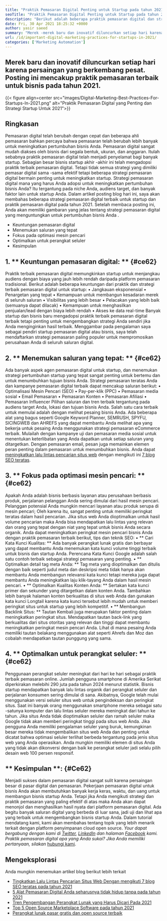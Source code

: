 ```yaml
---
title: "Praktik Pemasaran Digital Penting untuk Startup pada tahun 2021" 
seoTitle: "Praktik Pemasaran Digital Penting untuk Startup pada tahun 2021" 
description: "Berikut adalah beberapa praktik pemasaran digital dan strategi pemasaran digital terbaik untuk startup dan tren bisnis yang akan kita lihat pada tahun 2021." 
date: Fri, 30 Apr 2021 18:25:32 +0000
author: yasir saeed
summary: "Merek -merek baru dan inovatif diluncurkan setiap hari karena persaingan yang berkembang pesat. Posting ini mencakup praktik pemasaran terbaik untuk bisnis pada tahun 2021." 
url: /id/important-digital-marketing-practices-for-startups-in-2021/
categories: ['Marketing Automation']
---
```


## Merek baru dan inovatif diluncurkan setiap hari karena persaingan yang berkembang pesat. Posting ini mencakup praktik pemasaran terbaik untuk bisnis pada tahun 2021.

{{< figure align=center src="images/Digital-Marketing-Best-Practices-For-Startups-In-2021.png" alt="Praktik Pemasaran Digital yang Penting dan Strategi Startup Untuk 2021">}}


## **Ringkasan**
Pemasaran digital telah berubah dengan cepat dan beberapa ahli pemasaran bahkan percaya bahwa pemasaran telah berubah lebih banyak untuk meningkatkan pertumbuhan bisnis Anda. Pemasaran digital sangat mudah diakses oleh bisnis dari segala bentuk, ukuran, dan anggaran. Itulah sebabnya praktik pemasaran digital telah menjadi penyelamat bagi banyak startup.
Sebagian besar bisnis startup akhir -akhir ini telah mengadopsi praktik terbaik pemasaran digital. Tetapi tidak semua strategi yang dimiliki pemasar digital sama -sama efektif tetapi beberapa strategi pemasaran digital bermain penting untuk meningkatkan startup. Strategi pemasaran digital mana yang harus Anda adopsi untuk meningkatkan pertumbuhan bisnis Anda? Itu tergantung pada niche Anda, audiens target, dan banyak faktor lain untuk startup Anda.
Dalam artikel posting blog hari ini, saya akan membahas beberapa strategi pemasaran digital terbaik untuk startup dan praktik pemasaran digital pada tahun 2021. Setelah membaca posting ini, Anda akan memiliki gambaran yang jelas tentang strategi pemasaran digital yang menguntungkan untuk pertumbuhan bisnis Anda .
  * Keuntungan pemasaran digital
  * Menemukan saluran yang tepat
  * Fokus pada optimasi mesin pencari
  * Optimalkan untuk perangkat seluler
  * Kesimpulan

## 1. ** Keuntungan pemasaran digital: ** {#ce62}
Praktik terbaik pemasaran digital memungkinkan startup untuk menjangkau audiens dengan biaya yang jauh lebih rendah daripada platform pemasaran tradisional. Berikut adalah beberapa keuntungan dari praktik dan strategi terbaik pemasaran digital untuk startup:
• Jangkauan eksponensial
• Penargetan yang tepat
• Kemampuan untuk membangun kesadaran merek di seluruh saluran
• Visibilitas yang lebih besar
• Pelacakan yang lebih baik (semuanya dapat dilacak)
• Kemampuan untuk menghasilkan penjualan/lead dengan biaya lebih rendah
• Akses ke data real-time
Banyak startup dan bisnis baru mengadopsi praktik terbaik pemasaran digital terbaik tetapi penting untuk mengembangkan strategi Anda sendiri jika Anda menginginkan hasil terbaik. Menggambar pada pengalaman saya sebagai pendiri startup pemasaran digital atau bisnis, saya telah mendaftarkan strategi pemasaran paling populer untuk mempromosikan perusahaan Anda di seluruh saluran digital.

## 2. ** Menemukan saluran yang tepat: ** {#ce62}
Ada banyak aspek agen pemasaran digital untuk startup, dan menemukan strategi pertumbuhan startup yang tepat sangat penting untuk bertemu dan untuk menumbuhkan tujuan bisnis Anda. Strategi pemasaran teratas Anda dan kampanye pemasaran digital terbaik dapat mencakup saluran berikut:
• Optimalisasi Mesin Pencari (SEO)
• Pay-per-klik (PPC)
• Pemasaran media sosial
• Email Pemasaran
• Pemasaran Konten
• Pemasaran Afiliasi
• Pemasaran Influencer
Pilihan saluran dan tren terbaik tergantung pada audiens target Anda, lokasi dan tujuan bisnis Anda.
Salah satu cara terbaik untuk memulai adalah dengan melihat pesaing bisnis Anda. Ada beberapa alat yang bagus seperti Google Keyword Planner, SEMRUSH, SPYFU, SICINGWEB dan AHREFS yang dapat membantu Anda melihat apa yang bekerja untuk pesaing Anda menggunakan strategi pemasaran eCommerce terbaik. Mulailah dengan kampanye uji dan pemasaran media sosial untuk menentukan keterlibatan yang Anda dapatkan untuk setiap saluran yang ditargetkan. Dengan pemasaran email, pesan juga memainkan elemen peran penting dalam pemasaran untuk menumbuhkan bisnis. Anda dapat [meningkatkan lalu lintas pencarian situs web][1] dengan mengikuti ini [7 blog SEO teratas][1].

## 3. ** Fokus pada optimasi mesin pencari: ** {#ce62}
Apakah Anda adalah bisnis berbasis layanan atau perusahaan berbasis produk, perjalanan pelanggan Anda sering dimulai dari hasil mesin pencari. Pelanggan potensial Anda mungkin mencari layanan atau produk serupa di mesin pencari; Oleh karena itu, sangat penting untuk memiliki peringkat teratas dalam hasil pencarian. Jika situs web Anda dioptimalkan untuk hasil volume pencarian maka Anda bisa mendapatkan lalu lintas yang relevan dan orang yang tepat dengan niat yang tepat untuk bisnis Anda secara organik.
Anda dapat meningkatkan peringkat mesin pencari bisnis Anda dengan praktik pemasaran terbaik berikut, tips dan teknik SEO:
• ** Cari Kata Kunci Kualitas: ** Ada banyak perangkat lunak gratis dan berbayar yang dapat membantu Anda menemukan kata kunci volume tinggi terbaik untuk bisnis dan startup Anda. Perencana Kata Kunci Google adalah salah satu contoh terbaik sebagai strategi pemasaran yang penting.
• ** Optimalkan detail tag meta Anda: ** Tag meta yang dioptimalkan dan ditulis dengan baik seperti judul meta dan deskripsi meta tidak hanya akan membantu Anda membangun relevansi kata kunci tetapi mereka juga dapat membantu Anda meningkatkan laju klik-tayang Anda dalam hasil mesin pencari.
• ** Optimalkan Kualitas Konten Anda: ** Sertakan kata kunci primer dan sekunder yang ditargetkan dalam konten Anda. Tambahkan lebih banyak halaman konten berkualitas di situs web Anda dan gunakan kata kunci Longtail karena kata kunci tersebut lebih mudah untuk memberi peringkat situs untuk startup yang lebih kompetitif.
• ** Membangun Backlink Situs: ** Tautan Kembali juga merupakan faktor penting dalam meningkatkan peringkat situs. Mendapatkan tautan back-link yang berkualitas dari situs otoritas yang relevan dan tinggi dapat membantu meningkatkan peringkat mesin pencari Anda. Lihat di mana pesaing Anda memiliki tautan belakang menggunakan alat seperti Ahrefs dan Moz dan cobalah mendapatkan tautan punggung yang sama.

## 4. ** Optimalkan untuk perangkat seluler: ** {#ce62}
Penggunaan perangkat seluler meningkat dari hari ke hari sebagai praktik terbaik pemasaran online. Jumlah pengguna smartphone di Amerika Serikat diperkirakan melebihi 290 juta pada tahun 2024 menurut statistik. Bisnis startup mendapatkan banyak lalu lintas organik dari perangkat seluler dan perjalanan konsumen sering dimulai di sana. Akibatnya, Google telah mulai menggunakan versi seluler situs web untuk pengindeksan dan peringkat situs.
Saat ini banyak orang menggunakan smartphone mereka sebagai satu -satunya komputer dan lalu lintas seluler mereka meningkat dari tahun ke tahun. Jika situs Anda tidak dioptimalkan seluler dan ramah seluler maka Google tidak akan memberi peringkat tinggi pada situs web Anda. Jika pengguna Anda memiliki pengalaman seluler yang buruk, kemungkinan besar mereka tidak mengembalikan situs web Anda dan penting untuk dicatat bahwa optimasi seluler terlihat berbeda tergantung pada jenis situs web yang Anda operasikan. Anda mungkin memiliki elemen di situs Anda yang tidak akan dikonversi dengan baik ke perangkat seluler jadi selalu pilih desain web 100 persen responsif.

## ** Kesimpulan **: {#Ce62}
Menjadi sukses dalam pemasaran digital sangat sulit karena persaingan besar di pasar digital dan pemasaran. Pekerjaan pemasaran digital untuk bisnis Anda akan membutuhkan banyak kerja keras, waktu, dan uang untuk membangun bisnis startup Anda. Tetapi jika Anda mengikuti strategi dan praktik pemasaran yang paling efektif di atas maka Anda akan dapat menonjol dan menghasilkan hasil nyata dari platform pemasaran digital. Ada begitu banyak saluran digital yang berbeda di luar sana, jadi uji dan lihat apa yang terbaik untuk mengembangkan bisnis startup Anda. Dalam tutorial mendatang kami, kami akan membahas tentang topik yang lebih menarik terkait dengan platform penyimpanan cloud open source.
_Your dapat bergabung dengan kami di [Twitter][2], [LinkedIn][3] dan halaman [Facebook][4] kami. Praktik pemasaran digital apa yang Anda sukai? Jika Anda memiliki pertanyaan, silakan_ [hubungi kami][5].

## Mengeksplorasi
Anda mungkin menemukan artikel blog berikut lebih terkait
  * [Tingkatkan Lalu Lintas Pencarian Situs Web Dengan mengikuti 7 blog SEO teratas pada tahun 2021][1]
  * [5 Alat Pemasaran Digital Anda seharusnya tidak hidup tanpa pada tahun 2021][6]
  * [Tren Pengembangan Perangkat Lunak yang Harus Dicari Pada 2021][7]
  * [Top 5 Open Source Marketplace Software pada tahun 2021][8]
  * [Perangkat lunak pasar gratis dan open source terbaik][9]

  
[1]: https://blog.containerize.com/blogging/increase-website-search-traffic-by-following-top-7-seo-blogs/
[2]: https://twitter.com/containerize_co
[3]: https://www.linkedin.com/company/containerize/
[4]: http://facebook.com/containerize
[5]: mailto:yasir.saeed@aspose.com
[6]: https://blog.containerize.com/2021/01/03/5-digital-marketing-tools-you-shouldn%e2%80%99t-live-without-in-2021/
[7]: https://blog.containerize.com/marketplace/top-5-open-source-marketplace-software-in-2021/
[8]: https://blog.containerize.com/content-management/integrate-mautic-with-joomla-for-marketing-automation/
[9]: https://products.containerize.com/marketplace/
